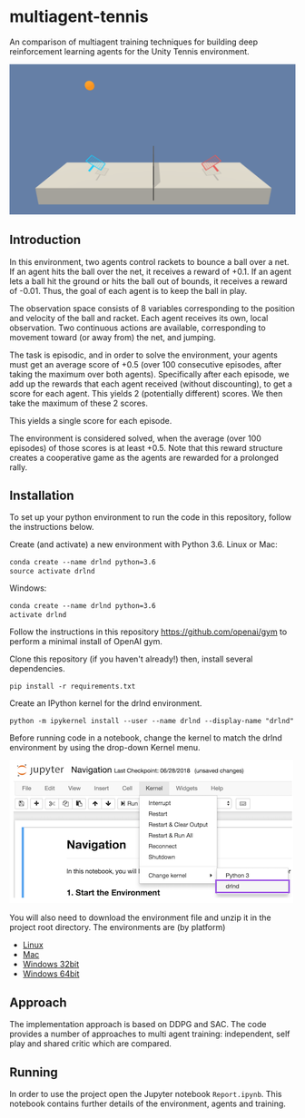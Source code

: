 # multiagent-tennis

An comparison of multiagent training techniques for building deep reinforcement learning agents for the Unity Tennis environment.

![Trained Agent](tennis.png)

## Introduction

In this environment, two agents control rackets to bounce a ball over a net. If an agent hits the ball over the net, it receives a reward of +0.1. If an agent lets a ball hit the ground or hits the ball out of bounds, it receives a reward of -0.01. Thus, the goal of each agent is to keep the ball in play.

The observation space consists of 8 variables corresponding to the position and velocity of the ball and racket. Each agent receives its own, local observation. Two continuous actions are available, corresponding to movement toward (or away from) the net, and jumping.

The task is episodic, and in order to solve the environment, your agents must get an average score of +0.5 (over 100 consecutive episodes, after taking the maximum over both agents). Specifically after each episode, we add up the rewards that each agent received (without discounting), to get a score for each agent. This yields 2 (potentially different) scores. We then take the maximum of these 2 scores.

This yields a single score for each episode.

The environment is considered solved, when the average (over 100 episodes) of those scores is at least +0.5. Note that this reward structure creates a cooperative game as the agents are rewarded for a prolonged rally.

## Installation

To set up your python environment to run the code in this repository, follow the instructions below.

Create (and activate) a new environment with Python 3.6.
Linux or Mac:

    conda create --name drlnd python=3.6
    source activate drlnd

Windows:

    conda create --name drlnd python=3.6 
    activate drlnd

Follow the instructions in this repository https://github.com/openai/gym to perform a minimal install of OpenAI gym.

Clone this repository  (if you haven't already!) then, install several dependencies.

    pip install -r requirements.txt

Create an IPython kernel for the drlnd environment.

    python -m ipykernel install --user --name drlnd --display-name "drlnd"

Before running code in a notebook, change the kernel to match the drlnd environment by using the drop-down Kernel menu.

![Jupyter Kernel](jupyter_kernel.png)

You will also need to download the environment file and unzip it in the project root directory. The environments are (by platform)

* [Linux](https://s3-us-west-1.amazonaws.com/udacity-drlnd/P3/Tennis/Tennis_Linux.zip)
* [Mac](https://s3-us-west-1.amazonaws.com/udacity-drlnd/P3/Tennis/Tennis.app.zip)
* [Windows 32bit](https://s3-us-west-1.amazonaws.com/udacity-drlnd/P3/Tennis/Tennis_Windows_x86.zip)
* [Windows 64bit](https://s3-us-west-1.amazonaws.com/udacity-drlnd/P3/Tennis/Tennis_Windows_x86_64.zip)

## Approach

The implementation approach is based on DDPG and SAC. The code provides a number of approaches to multi agent training: independent, self play and shared critic which are compared. 

## Running 

In order to use the project open the Jupyter notebook `Report.ipynb`. This notebook contains further details of the environment, agents and training.



